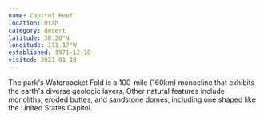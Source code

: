 ```yaml
---
name: Capitol Reef
location: Utah
category: desert
latitude: 38.20°N
longitude: 111.17°W
established: 1971-12-18
visited: 2021-01-18
---
```


The park's Waterpocket Fold is a 100-mile (160km) monocline that exhibits the earth's diverse geologic layers. Other natural features include monoliths, eroded buttes, and sandstone domes, including one shaped like the United States Capitol.
